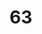 ---
title: "63"
imageurl: "../src/content/thumbnail/63.webp"
dwnurl: "https://imgs1.thamizhnation.org/63.jpg"
tags: ['thalaivar']
---